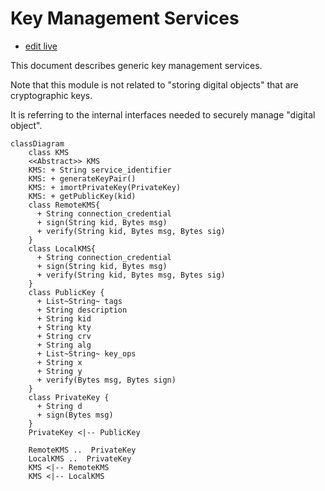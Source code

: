 # Key Management Services

- [edit live](https://mermaid.live/edit)

This document describes generic key management services.

Note that this module is not related to "storing digital objects" that are cryptographic keys.

It is referring to the internal interfaces needed to securely manage "digital object".


```mermaid
classDiagram
    class KMS
    <<Abstract>> KMS
    KMS: + String service_identifier
    KMS: + generateKeyPair()
    KMS: + imortPrivateKey(PrivateKey)
    KMS: + getPublicKey(kid)
    class RemoteKMS{
      + String connection_credential
      + sign(String kid, Bytes msg)
      + verify(String kid, Bytes msg, Bytes sig)
    }
    class LocalKMS{
      + String connection_credential
      + sign(String kid, Bytes msg)
      + verify(String kid, Bytes msg, Bytes sig)
    }
    class PublicKey {
      + List~String~ tags
      + String description
      + String kid
      + String kty
      + String crv
      + String alg
      + List~String~ key_ops
      + String x
      + String y
      + verify(Bytes msg, Bytes sign)
    }
    class PrivateKey {
      + String d
      + sign(Bytes msg)
    }
    PrivateKey <|-- PublicKey
    
    RemoteKMS ..  PrivateKey
    LocalKMS ..  PrivateKey
    KMS <|-- RemoteKMS
    KMS <|-- LocalKMS
```
